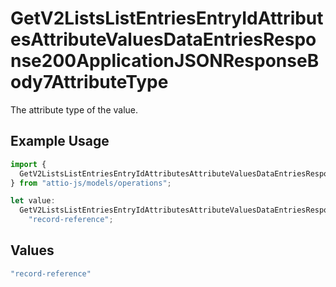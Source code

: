 # GetV2ListsListEntriesEntryIdAttributesAttributeValuesDataEntriesResponse200ApplicationJSONResponseBody7AttributeType

The attribute type of the value.

## Example Usage

```typescript
import {
  GetV2ListsListEntriesEntryIdAttributesAttributeValuesDataEntriesResponse200ApplicationJSONResponseBody7AttributeType,
} from "attio-js/models/operations";

let value:
  GetV2ListsListEntriesEntryIdAttributesAttributeValuesDataEntriesResponse200ApplicationJSONResponseBody7AttributeType =
    "record-reference";
```

## Values

```typescript
"record-reference"
```